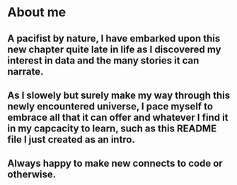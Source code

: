 # About me
## A pacifist by nature, I have embarked upon this new chapter quite late in life as I discovered my interest in data and the many stories it can narrate.
## As I slowely but surely make my way through this newly encountered universe, I pace myself to embrace all that it can offer and whatever I find it in my capcacity to learn, such as this README file I just created as an intro.

## Always happy to make new connects to code or otherwise. 



